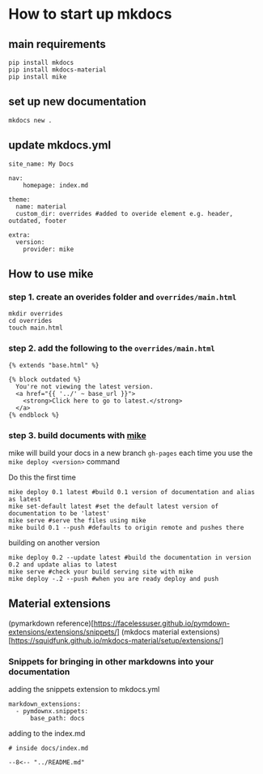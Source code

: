 # How to start up mkdocs

## main requirements
```
pip install mkdocs
pip install mkdocs-material
pip install mike
```

## set up new documentation
```
mkdocs new .
```

## update mkdocs.yml
```
site_name: My Docs

nav:
    homepage: index.md

theme:
  name: material
  custom_dir: overrides #added to overide element e.g. header, outdated, footer

extra:
  version:
    provider: mike
```

## How to use mike

### step 1. create an overides folder and `overrides/main.html`
```
mkdir overrides
cd overrides
touch main.html
```

### step 2. add the following to the `overrides/main.html`
```
{% extends "base.html" %}

{% block outdated %}
  You're not viewing the latest version.
  <a href="{{ '../' ~ base_url }}"> 
    <strong>Click here to go to latest.</strong>
  </a>
{% endblock %}
```

### step 3. build documents with [mike](https://github.com/jimporter/mike)

mike will build your docs in a new branch `gh-pages` each time you use the `mike deploy <version>` command

Do this the first time
```
mike deploy 0.1 latest #build 0.1 version of documentation and alias as latest
mike set-default latest #set the default latest version of documentation to be 'latest'
mike serve #serve the files using mike
mike build 0.1 --push #defaults to origin remote and pushes there
```

building on another version
```
mike deploy 0.2 --update latest #build the documentation in version 0.2 and update alias to latest
mike serve #check your build serving site with mike
mike deploy -.2 --push #when you are ready deploy and push
```

## Material extensions
(pymarkdown reference)[https://facelessuser.github.io/pymdown-extensions/extensions/snippets/]
(mkdocs material extensions)[https://squidfunk.github.io/mkdocs-material/setup/extensions/]

### Snippets for bringing in other markdowns into your documentation

adding the snippets extension to mkdocs.yml
```
markdown_extensions:
  - pymdownx.snippets:
      base_path: docs
```

adding to the index.md
```
# inside docs/index.md

--8<-- "../README.md"
```